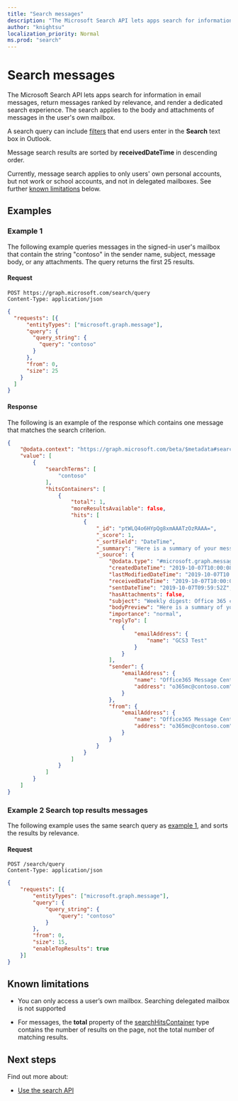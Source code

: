 ```yaml
---
title: "Search messages"
description: "The Microsoft Search API lets apps search for information in email messages, return messages ranked by relevance, and render a dedicated search experience."
author: "knightsu"
localization_priority: Normal
ms.prod: "search"
---
```


# Search messages

The Microsoft Search API lets apps search for information in email messages, return messages ranked by relevance, and render a dedicated search experience. The search applies to the body and attachments of messages in the user's own mailbox. 

A search query can include [filters](https://support.office.com/en-us/article/learn-to-narrow-your-search-criteria-for-better-searches-in-outlook-d824d1e9-a255-4c8a-8553-276fb895a8da) that end users enter in the **Search** text box in Outlook.

Message search results are sorted by **receivedDateTime** in descending order.

Currently, message search applies to only users' own personal accounts, but not work or school accounts, and not in delegated mailboxes. See further [known limitations](#known-limitations) below.

## Examples

### Example 1
The following example queries messages in the signed-in user's mailbox that contain the string "contoso" in the sender name, subject, message body, or any attachments. The query returns the first 25 results. 

#### Request

```HTTP
POST https://graph.microsoft.com/search/query
Content-Type: application/json
```

```json
{
  "requests": [{
      "entityTypes": ["microsoft.graph.message"],
      "query": {
        "query_string": {
          "query": "contoso"
        }
      },
      "from": 0,
      "size": 25
    }
  ]
}
```

#### Response 

The following is an example of the response which contains one message that matches the search criterion. 

```json
{
    "@odata.context": "https://graph.microsoft.com/beta/$metadata#search",
    "value": [
        {
            "searchTerms": [
                "contoso"
            ],
            "hitsContainers": [
                {
                    "total": 1,
                    "moreResultsAvailable": false,
                    "hits": [
                        {
                            "_id": "ptWLQ4o6HYpQg8xmAAATzOzRAAA=",
                            "_score": 1,
                            "_sortField": "DateTime",
                            "_summary": "Here is a summary of your messages from last week",
                            "_source": {
                                "@odata.type": "#microsoft.graph.message",
                                "createdDateTime": "2019-10-07T10:00:08Z",
                                "lastModifiedDateTime": "2019-10-07T10:00:11Z",
                                "receivedDateTime": "2019-10-07T10:00:09Z",
                                "sentDateTime": "2019-10-07T09:59:52Z",
                                "hasAttachments": false,
                                "subject": "Weekly digest: Office 365 changes",
                                "bodyPreview": "Here is a summary of your messages from last week -   New Feature: Live captions in English-US a",
                                "importance": "normal",
                                "replyTo": [
                                    {
                                        "emailAddress": {
                                            "name": "GCS3 Test"
                                        }
                                    }
                                ],
                                "sender": {
                                    "emailAddress": {
                                        "name": "Office365 Message Center",
                                        "address": "o365mc@contoso.com"
                                    }
                                },
                                "from": {
                                    "emailAddress": {
                                        "name": "Office365 Message Center",
                                        "address": "o365mc@contoso.com",
                                    }
                                }
                            }
                        }
                    ]
                }
            ]
        }
    ]
}
```

### Example 2 Search top results messages
The following example uses the same search query as [example 1](#example-1), and sorts the results by relevance. 

#### Request

```HTTP
POST /search/query
Content-Type: application/json
```

```json
{
    "requests": [{
        "entityTypes": ["microsoft.graph.message"],
        "query": {
            "query_string": {
                "query": "contoso"
            }
        },
        "from": 0,
        "size": 15,
        "enableTopResults": true
    }]
}
```

## Known limitations

- You can only access a user’s own mailbox. Searching delegated mailbox is not supported 

- For messages, the **total** property of the [searchHitsContainer](/graph/api/resources/searchhitscontainer?view=graph-rest-beta) type contains the number of results on the page, not the total number of matching results.

## Next steps

Find out more about:

- [Use the search API](/graph/api/resources/search-api-overview?view=graph-rest-beta)
